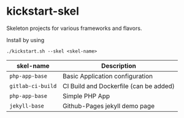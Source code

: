 # kickstart-skel
Skeleton projects for various frameworks and flavors. 

Install by using

```
./kickstart.sh --skel <skel-name>
```

| skel-name             | Description                               |
|-----------------------|-------------------------------------------|
| `php-app-base`        | Basic Application configuration           |
| `gitlab-ci-build`     | CI Build and Dockerfile (can be added)    |
| `php-app-base`        | Simple PHP App                            |
| `jekyll-base`         | Github-Pages jekyll demo page             |




